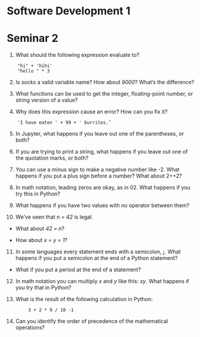 # Software Development 1 
# Seminar 2

1. What should the following expression evaluate to?
```
    "hi" + 'hihi' 
    "hello " * 3
```    
2. Is *socks* a valid variable name? How about *9000*? What’s the difference?

3. What functions can be used to get the integer, floating-point
number, or string version of a value?

4. Why does this expression cause an error? How can you fix it?
```
    'I have eaten ' + 99 + ' burritos.’
```    
5. In Jupyter, what happens if you leave out one of the parentheses, or both?

6. If you are trying to print a string, what happens if you leave out one of the quotation marks, or both?

7. You can use a minus sign to make a negative number like -2. What happens if you put a plus sign before a number? What about 2++2?

8. In math notation, leading zeros are okay, as in 02. What happens if you try this in Python?

9. What happens if you have two values with no operator between them?

10. We’ve seen that *n = 42* is legal. 

* What about *42 = n*?

* How about *x = y = 1*?

11. In some languages every statement ends with a semicolon, **;**. What happens if you put a semicolon at the end of a Python statement?
* What if you put a period at the end of a statement?

12. In math notation you can multiply *x* and *y* like this: *xy*. What happens if you try that in Python?

13. What is the result of the following calculation in Python:
```
        3 + 2 * 9 / 10 -1
```
14. Can you identify the order of precedence of the mathematical operations?
